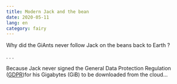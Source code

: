 ```yaml
---
title: Modern Jack and the bean
date: 2020-05-11
lang: en
category: fairy
---
```


Why did the GiAnts never follow Jack on the beans back to Earth ?

. . . 

Because Jack never signed the General Data Protection Regulation ([GDPR](https://en.m.wikipedia.org/wiki/General_Data_Protection_Regulation ))for his Gigabytes (GiB) to be downloaded from the cloud... 
